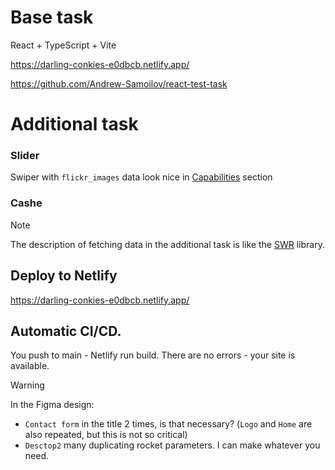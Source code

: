 # Base task

React + TypeScript + Vite 

https://darling-conkies-e0dbcb.netlify.app/

https://github.com/Andrew-Samoilov/react-test-task

# Additional task

### Slider

Swiper with `flickr_images` data look nice in [Capabilities](https://darling-conkies-e0dbcb.netlify.app/#capabilities) section

### Cashe
> [!NOTE]
> The description of fetching data in the additional task is like the [SWR](https://swr.vercel.app/) library.

## Deploy to Netlify

https://darling-conkies-e0dbcb.netlify.app/

## Automatic CI/CD. 

You push to main - Netlify run build. There are no errors - your site is available.

> [!WARNING]
> In the Figma design:
> - `Contact form` in the title 2 times, is that necessary? (`Logo` and `Home` are also repeated, but this is not so critical)
> - `Desctop2` many duplicating rocket parameters. I can make whatever you need.
